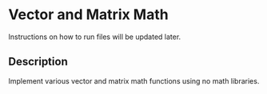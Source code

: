 # Vector and Matrix Math

Instructions on how to run files will be updated later.

## Description

Implement various vector and matrix math functions using no math libraries.
